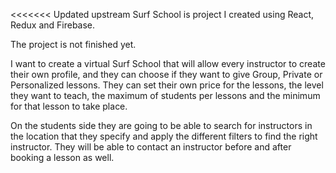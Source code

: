 <<<<<<< Updated upstream
Surf School is project I created using React, Redux and Firebase.

The project is not finished yet.

I want to create a virtual Surf School that will allow every instructor to create their own profile, and they can choose if they want to give Group, Private or Personalized lessons.
They can set their own price for the lessons, the level they want to teach, the maximum of students per lessons and the minimum for that lesson to take place. 

On the students side they are going to be able to search for instructors in the location that they specify and apply the different filters to find the right instructor. They will be able to contact an instructor before and after booking a lesson as well.
